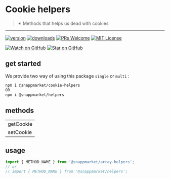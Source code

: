 # Cookie helpers
> ✴ Methods that helps us dead with cookies  
----

[![version](https://img.shields.io/npm/v/@snappmarket/cookie-helpers.svg?style=flat-square)](https://www.npmjs.com/package/@snappmarket/cookie-helpers)
[![downloads](https://img.shields.io/npm/dm/@snappmarket/cookie-helpers.svg?style=flat-square)](http://www.npmtrends.com/@snappmarket/cookie-helpers)
[![PRs Welcome](https://img.shields.io/badge/PRs-welcome-brightgreen.svg?style=flat-square)](http://makeapullrequest.com)
[![MIT License](https://img.shields.io/npm/l/@snappmarket/cookie-helpers.svg?style=flat-square)](https://github.com/snappmarket/frontend-toolbox/tree/master/packages/useDidUpdateEffect/blob/master/LICENSE.md)

[![Watch on GitHub](https://img.shields.io/github/watchers/snappmarket/frontend-toolbox.svg?style=social)](https://github.com/snappmarket/frontend-toolbox/watchers)
[![Star on GitHub](https://img.shields.io/github/stars/snappmarket/frontend-toolbox.svg?style=social)](https://github.com/snappmarket/frontend-toolbox/stargazers)

## get started 
We provide two way of using this package `single` or `multi` :
```bash
npm i @snappmarket/cookie-helpers
OR
npm i @snappmarket/helpers
```

## methods
|        |
| ------ |
| getCookie                                                 |  
| setCookie                                                 |  

## usage 
```javascript
import { METHOD_NAME } from '@snappmarket/array-helpers';
// or 
// import { METHOD_NAME } from '@snappmarket/helpers';
```
